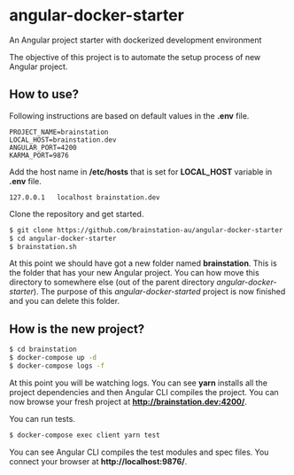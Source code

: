 # angular-docker-starter
An Angular project starter with dockerized development environment

The objective of this project is to automate the setup process of new Angular project.

## How to use?

Following instructions are based on default values in the **.env** file.
```text
PROJECT_NAME=brainstation
LOCAL_HOST=brainstation.dev
ANGULAR_PORT=4200
KARMA_PORT=9876
```

Add the host name in **/etc/hosts** that is set for **LOCAL_HOST** variable in **.env** file.
```text
127.0.0.1	localhost brainstation.dev
```

Clone the repository and get started.
```bash
$ git clone https://github.com/brainstation-au/angular-docker-starter
$ cd angular-docker-starter
$ brainstation.sh
```

At this point we should have got a new folder named **brainstation**. This is the folder that has your new Angular
project. You can how move this directory to somewhere else (out of the parent directory *angular-docker-starter*).
The purpose of this *angular-docker-started* project is now finished and you can delete this folder.

## How is the new project?
```bash
$ cd brainstation
$ docker-compose up -d
$ docker-compose logs -f
```
At this point you will be watching logs. You can see **yarn** installs all the project dependencies and then Angular
CLI compiles the project. You can now browse your fresh project at **http://brainstation.dev:4200/**.

You can run tests.
```bash
$ docker-compose exec client yarn test
```
You can see Angular CLI compiles the test modules and spec files. You connect your browser at **http://localhost:9876/**. 
